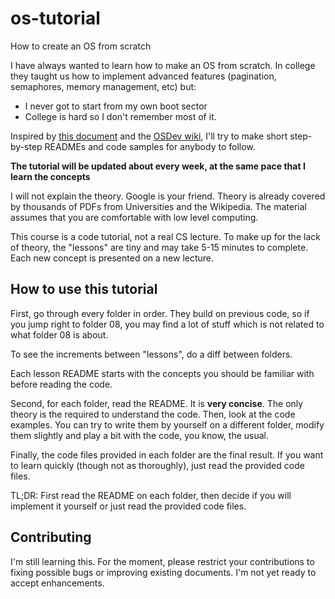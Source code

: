 os-tutorial
===========

How to create an OS from scratch

I have always wanted to learn how to make an OS from scratch. In college they taught us
how to implement advanced features (pagination, semaphores, memory management, etc)
but:

- I never got to start from my own boot sector
- College is hard so I don't remember most of it.

Inspired by [this document](http://www.cs.bham.ac.uk/~exr/lectures/opsys/10_11/lectures/os-dev.pdf)
and the [OSDev wiki](http://wiki.osdev.org/), I'll try to make short step-by-step READMEs and
code samples for anybody to follow.

**The tutorial will be updated about every week, at the same pace that I learn the concepts**

I will not explain the theory. Google is your friend. 
Theory is already covered by thousands of PDFs from Universities
and the Wikipedia. The material assumes that you are comfortable
with low level computing. 

This course is a code tutorial, not a real CS lecture.
To make up for the lack of theory, the "lessons" are tiny
and may take 5-15 minutes to complete. Each new concept
is presented on a new lecture.


How to use this tutorial
------------------------

First, go through every folder in order. They build on previous code, so if 
you jump right to folder 08, you may find a lot of stuff which is not related
to what folder 08 is about.

To see the increments between "lessons", do a diff between folders.

Each lesson README starts with the concepts you should be familiar with
before reading the code.

Second, for each folder, read the README. It is **very concise**. The only theory
is the required to understand the code.
Then, look at the code examples. You can try to write them by 
yourself on a different folder, modify them slightly and play a bit with the 
code, you know, the usual.

Finally, the code files provided in each folder are the final result. If
you want to learn quickly (though not as thoroughly), just read the
provided code files.

TL;DR: First read the README on each folder, then decide if you will
implement it yourself or just read the provided code files.


Contributing
------------

I'm still learning this. For the moment, please restrict your contributions to fixing possible bugs
or improving existing documents. I'm not yet ready to accept enhancements.
